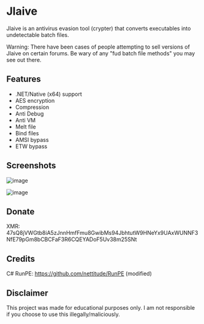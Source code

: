 # Jlaive

Jlaive is an antivirus evasion tool (crypter) that converts executables into undetectable batch files.

Warning: There have been cases of people attempting to sell versions of Jlaive on certain forums. Be wary of any "fud batch file methods" you may see out there.

## Features

- .NET/Native (x64) support
- AES encryption
- Compression
- Anti Debug
- Anti VM
- Melt file
- Bind files
- AMSI bypass
- ETW bypass

## Screenshots

![image](https://i.imgur.com/7VIszrf.png)

![image](https://i.imgur.com/m5VmTrX.png)

## Donate
XMR: 47sQ8jVWGtb8iA5zJnnHmfFmu8GwibMs94JbhtutW9HNeYx9UAxWUNNF3NfE79pGm8bCBCFaF3R6CQEYADoF5Uv38m25SNt

## Credits

C# RunPE: https://github.com/nettitude/RunPE (modified)

## Disclaimer
This project was made for educational purposes only. I am not responsible if you choose to use this illegally/maliciously.

